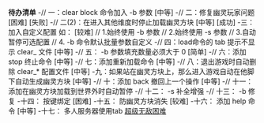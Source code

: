 
**待办清单**
-// 一：clear block 命令加入 -b 参数           [中等]
-// 二：修复幽灵玩家问题                      [困难]  [失败]
-// 二(2)：在进入其他维度时停止加载幽灵方块  [中等]  [成功]
-三：加入自定义配置 如：                   [较难]
   // 1.始终使用 -b 参数
   // 2.始终使用 -s 参数
   // 3.自动暂停可选配置
   // 4. -b 命令默认批量参数自定义
-// 四：load命令的 tab 提示不显示 clear_ 文件 [中等]
-// 五： -b 参数填充数量必须大于 0            [简单]
-// 六：添加 stop 终止命令                    [中等]
-// 七：添加重新加载命令                      [中等]
-// 八：退出游戏时自动删除 clear_* 配置文件  [中等]
-九：如果站在幽灵方块上，那么进入游戏自动在他脚下自动生成幽灵方块
                                            [中等]
-// 十：添加 back 撤回上一个操作             [中等]
-// 十一：添加在幽灵方块加载到世界外时自动暂停
-// 十二： -s 补全增强
-// 十三： -b 修复
-十四： 按键绑定                            [困难]
-十五： 防幽灵方块消失                     [较难]
-十六： 添加 help 命令                      [中等]
-十七： 多人服务器使用tab                  [超级无敌困难](对于1.8.9)



























